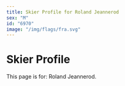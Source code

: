 ```yaml
---
title: Skier Profile for Roland Jeannerod
sex: "M"
id: "6970"
image: "/img/flags/fra.svg" 
---
```


# Skier Profile

This page is for: Roland Jeannerod.
    